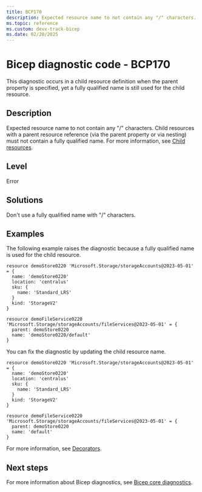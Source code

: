 ```yaml
---
title: BCP170
description: Expected resource name to not contain any "/" characters. Child resources with a parent resource reference (via the parent property or via nesting) must not contain a fully qualified name.
ms.topic: reference
ms.custom: devx-track-bicep
ms.date: 02/20/2025
---
```


# Bicep diagnostic code - BCP170

This diagnostic occurs in a child resource definition when the parent property is specified, yet a fully qualified name is still used for the child resource.

## Description

Expected resource name to not contain any "/" characters. Child resources with a parent resource reference (via the parent property or via nesting) must not contain a fully qualified name. For more information, see [Child resources](../child-resource-name-type.md).

## Level

Error

## Solutions

Don't use a fully qualified name with "/" characters.

## Examples

The following example raises the diagnostic because a fully qualified name is used for the child resource.

```bicep
resource demoStore0220 'Microsoft.Storage/storageAccounts@2023-05-01' = {
  name: 'demoStore0220'
  location: 'centralus'
  sku: {
    name: 'Standard_LRS'
  }
  kind: 'StorageV2' 
}

resource demoFileService0220 'Microsoft.Storage/storageAccounts/fileServices@2023-05-01' = {
  parent: demoStore0220
  name: 'demoStore0220/default'
}
```

You can fix the diagnostic by updating the child resource name.  

```bicep
resource demoStore0220 'Microsoft.Storage/storageAccounts@2023-05-01' = {
  name: 'demoStore0220'
  location: 'centralus'
  sku: {
    name: 'Standard_LRS'
  }
  kind: 'StorageV2' 
}

resource demoFileService0220 'Microsoft.Storage/storageAccounts/fileServices@2023-05-01' = {
  parent: demoStore0220
  name: 'default'
}
```

For more information, see [Decorators](../file.md#decorators).

## Next steps

For more information about Bicep diagnostics, see [Bicep core diagnostics](../bicep-core-diagnostics.md).
